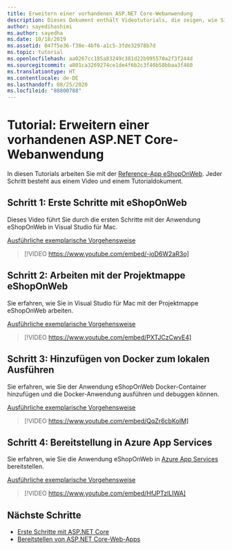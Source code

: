 ```yaml
---
title: Erweitern einer vorhandenen ASP.NET Core-Webanwendung
description: Dieses Dokument enthält Videotutorials, die zeigen, wie Sie die ASP.NET Core-Beispielanwendung eShopOnWeb erweitern.
author: sayedihashimi
ms.author: sayedha
ms.date: 10/18/2019
ms.assetid: 047f5e36-f38e-4bf6-a1c5-3fde32978b7d
ms.topic: tutorial
ms.openlocfilehash: aa0267cc185a83249c381d22b995570a2f3f244d
ms.sourcegitcommit: a801ca3269274ce1de4f6b2c3f40b58bbaa3f460
ms.translationtype: HT
ms.contentlocale: de-DE
ms.lasthandoff: 08/25/2020
ms.locfileid: "88800788"
---
```

# <a name="tutorial-extending-an-existing-aspnet-core-web-application"></a>Tutorial: Erweitern einer vorhandenen ASP.NET Core-Webanwendung

In diesen Tutorials arbeiten Sie mit der [Reference-App eShopOnWeb](https://github.com/dotnet-architecture/eShopOnWeb). Jeder Schritt besteht aus einem Video und einem Tutorialdokument.

## <a name="step-1-getting-started-with-eshoponweb"></a>Schritt 1: Erste Schritte mit eShopOnWeb

Dieses Video führt Sie durch die ersten Schritte mit der Anwendung eShopOnWeb in Visual Studio für Mac.

[Ausführliche exemplarische Vorgehensweise](https://github.com/dotnet-architecture/eShopOnWeb/wiki/Getting-Started-for-Beginners-with-Visual-Studio-for-Mac)

> [!VIDEO https://www.youtube.com/embed/-joD6W2aR3o]

## <a name="step-2-working-with-the-eshoponweb-solution"></a>Schritt 2: Arbeiten mit der Projektmappe eShopOnWeb

Sie erfahren, wie Sie in Visual Studio für Mac mit der Projektmappe eShopOnWeb arbeiten.

[Ausführliche exemplarische Vorgehensweise](https://github.com/dotnet-architecture/eShopOnWeb/wiki/Working-with-the-Project-and-Adding-New-Features-using-Visual-Studio-for-Mac)

> [!VIDEO https://www.youtube.com/embed/PXTJCzCwvE4]

## <a name="step-3-adding-docker-and-running-it-locally"></a>Schritt 3: Hinzufügen von Docker zum lokalen Ausführen

Sie erfahren, wie Sie der Anwendung eShopOnWeb Docker-Container hinzufügen und die Docker-Anwendung ausführen und debuggen können.

[Ausführliche exemplarische Vorgehensweise](https://github.com/dotnet-architecture/eShopOnWeb/wiki/03b.-Running-Locally-on-a-Linux-Container-from-Visual-Studio-for-Mac)

> [!VIDEO https://www.youtube.com/embed/QqZr6cbKoIM]

## <a name="step-4-deploying-to-azure-app-services"></a>Schritt 4: Bereitstellung in Azure App Services

Sie erfahren, wie Sie die Anwendung eShopOnWeb in [Azure App Services](https://azure.microsoft.com/services/app-service/) bereitstellen.

[Ausführliche exemplarische Vorgehensweise](https://github.com/dotnet-architecture/eShopOnWeb/wiki/01b.-Deploying-to-Azure-App-Service-from-Visual-Studio-for-Mac)

> [!VIDEO https://www.youtube.com/embed/HfJPTzlLIWA]

## <a name="next-steps"></a>Nächste Schritte

 - [Erste Schritte mit ASP.NET Core](asp-net-core.md)
 - [Bereitstellen von ASP.NET Core-Web-Apps](web-app-deployment.md)
